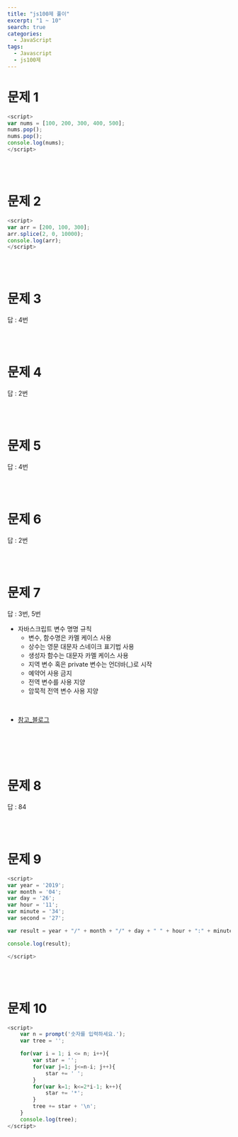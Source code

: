 ```yaml
---
title: "js100제 풀이"
excerpt: "1 ~ 10"
search: true
categories: 
  - JavaScript
tags: 
  - Javascript
  - js100제
---
```


# 문제 1 
```javascript
<script>
var nums = [100, 200, 300, 400, 500];
nums.pop();
nums.pop();
console.log(nums);
</script>
```
<br><br>

# 문제 2
```javascript
<script>
var arr = [200, 100, 300];
arr.splice(2, 0, 10000);
console.log(arr);
</script>
```
<br><br>

# 문제 3
답 : 4번

<br><br>

# 문제 4
답 : 2번

<br><br>

# 문제 5
답 : 4번

<br><br>

# 문제 6
답 : 2번

<br><br>

# 문제 7
답 : 3번, 5번 <br>
- 자바스크립트 변수 명명 규칙
    - 변수, 함수명은 카멜 케이스 사용
    - 상수는 영문 대문자 스네이크 표기법 사용
    - 생성자 함수는 대문자 카멜 케이스 사용
    - 지역 변수 혹은 private 변수는 언더바(_)로 시작
    - 예약어 사용 금지
    - 전역 변수를 사용 지양
    - 암묵적 전역 변수 사용 지양
<br>

- [참고_블로그](https://velog.io/@recordboy/%EC%9E%90%EB%B0%94%EC%8A%A4%ED%81%AC%EB%A6%BD%ED%8A%B8-%EB%B3%80%EC%88%98-%EB%AA%85%EB%AA%85-%EA%B7%9C%EC%B9%99)
<br>

<br><br>

# 문제 8
답 : 84

<br><br>

# 문제 9
```javascript
<script>
var year = '2019';
var month = '04';
var day = '26';
var hour = '11';
var minute = '34';
var second = '27';

var result = year + "/" + month + "/" + day + " " + hour + ":" + minute + ":" + second;

console.log(result);

</script>
```

<br><br>

# 문제 10
```javascript
<script>
    var n = prompt('숫자를 입력하세요.');
    var tree = '';

    for(var i = 1; i <= n; i++){
        var star = '';
        for(var j=1; j<=n-i; j++){
            star += ' ';
        }
        for(var k=1; k<=2*i-1; k++){
            star += '*';
        }
        tree += star + '\n';
    }
    console.log(tree);
</script>
```